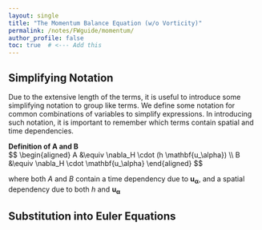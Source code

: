 ```yaml
---
layout: single
title: "The Momentum Balance Equation (w/o Vorticity)"
permalink: /notes/FWguide/momentum/
author_profile: false
toc: true  # <--- Add this
---
```



## Simplifying Notation

Due to the extensive length of the terms, it is useful to introduce some simplifying notation to group like terms. We define some notation for common combinations of variables to simplify expressions. In introducing such notation, it is important to remember which terms contain spatial and time
dependencies.



<div class="equation-block">
  <strong>Definition of A and B</strong><br>
$$
\begin{aligned}
A &\equiv \nabla_H \cdot (h \mathbf{u_\alpha}) \\
B &\equiv \nabla_H \cdot \mathbf{u_\alpha}
\end{aligned}
$$

where both $A$ and $B$ contain a time dependency due to $\mathbf{u_\alpha}$, and a spatial dependency due to both $h$ and $\mathbf{u_\alpha}$
</div>

## Substitution into Euler Equations
